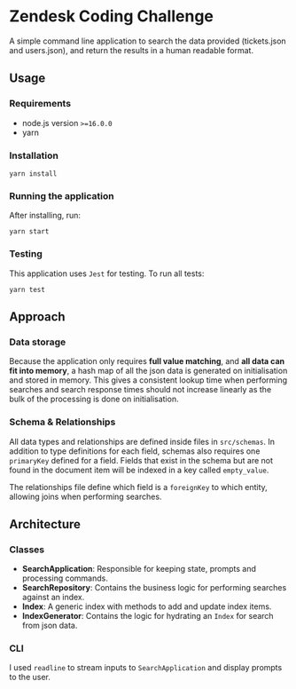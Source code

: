 Zendesk Coding Challenge
====================

A simple command line application to search the data provided (tickets.json and users.json), and return the results in a human readable format.

## Usage

### Requirements
 - node.js version `>=16.0.0`
 - yarn

### Installation
```
yarn install
```
### Running the application
After installing, run:
```
yarn start
```

### Testing
This application uses `Jest` for testing. 
To run all tests:
```
yarn test
```

## Approach

### Data storage

Because the application only requires **full value matching**, and **all data can fit into memory**, a hash map of all the json data is generated on initialisation and stored in memory. This gives a consistent lookup time when performing searches and search response times should not increase linearly as the bulk of the processing is done on initialisation. 

### Schema  & Relationships

All data types and relationships are defined inside files in `src/schemas`.  In addition to type definitions for each field, schemas also requires one `primaryKey` defined for a field. Fields that exist in the schema but are not found in the document item will be indexed in a key called `empty_value`.

The relationships file define which field is a `foreignKey` to which entity, allowing joins when performing searches.

## Architecture

### Classes
 - **SearchApplication**: Responsible for keeping state, prompts and processing commands.
 - **SearchRepository**: Contains the business logic for performing searches against an index.
 - **Index**: A generic index with methods to add and update index items.
 - **IndexGenerator**: Contains the logic for hydrating an `Index` for search from json data.

### CLI

I used `readline` to stream inputs to `SearchApplication` and display prompts to the user.